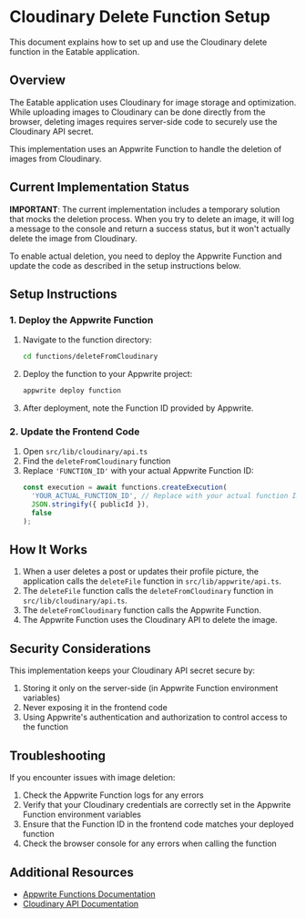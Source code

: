 # Cloudinary Delete Function Setup

This document explains how to set up and use the Cloudinary delete function in the Eatable application.

## Overview

The Eatable application uses Cloudinary for image storage and optimization. While uploading images to Cloudinary can be done directly from the browser, deleting images requires server-side code to securely use the Cloudinary API secret.

This implementation uses an Appwrite Function to handle the deletion of images from Cloudinary.

## Current Implementation Status

**IMPORTANT**: The current implementation includes a temporary solution that mocks the deletion process. When you try to delete an image, it will log a message to the console and return a success status, but it won't actually delete the image from Cloudinary.

To enable actual deletion, you need to deploy the Appwrite Function and update the code as described in the setup instructions below.

## Setup Instructions

### 1. Deploy the Appwrite Function

1. Navigate to the function directory:

   ```bash
   cd functions/deleteFromCloudinary
   ```

2. Deploy the function to your Appwrite project:

   ```bash
   appwrite deploy function
   ```

3. After deployment, note the Function ID provided by Appwrite.

### 2. Update the Frontend Code

1. Open `src/lib/cloudinary/api.ts`
2. Find the `deleteFromCloudinary` function
3. Replace `'FUNCTION_ID'` with your actual Appwrite Function ID:
   ```typescript
   const execution = await functions.createExecution(
     'YOUR_ACTUAL_FUNCTION_ID', // Replace with your actual function ID
     JSON.stringify({ publicId }),
     false
   );
   ```

## How It Works

1. When a user deletes a post or updates their profile picture, the application calls the `deleteFile` function in `src/lib/appwrite/api.ts`.
2. The `deleteFile` function calls the `deleteFromCloudinary` function in `src/lib/cloudinary/api.ts`.
3. The `deleteFromCloudinary` function calls the Appwrite Function.
4. The Appwrite Function uses the Cloudinary API to delete the image.

## Security Considerations

This implementation keeps your Cloudinary API secret secure by:

1. Storing it only on the server-side (in Appwrite Function environment variables)
2. Never exposing it in the frontend code
3. Using Appwrite's authentication and authorization to control access to the function

## Troubleshooting

If you encounter issues with image deletion:

1. Check the Appwrite Function logs for any errors
2. Verify that your Cloudinary credentials are correctly set in the Appwrite Function environment variables
3. Ensure that the Function ID in the frontend code matches your deployed function
4. Check the browser console for any errors when calling the function

## Additional Resources

- [Appwrite Functions Documentation](https://appwrite.io/docs/functions)
- [Cloudinary API Documentation](https://cloudinary.com/documentation/image_upload_api_reference#destroy_method)
